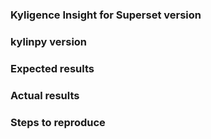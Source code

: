 ### Kyligence Insight for Superset version


### kylinpy version


### Expected results


### Actual results


### Steps to reproduce


